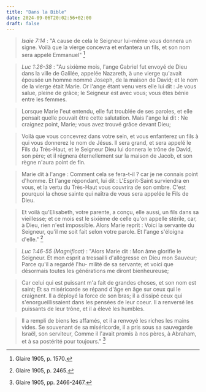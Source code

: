 ```yaml
---
title: "Dans la Bible"
date: 2024-09-06T20:02:56+02:00
draft: false
---
```



> *Isaïe 7:14* : "A cause de cela le Seigneur lui-même vous donnera un signe. Voilà que la vierge concevra et enfantera un fils, et son nom sera appelé Emmanuel" [^1]

[^1]: Glaire 1905, p. 1570.

> *Luc 1:26-38* : "Au sixième mois, l'ange Gabriel fut envoyé de Dieu dans la ville de Galilée, appelée Nazareth, à une vierge qu'avait épousée un homme nommé Joseph, de la maison de David; et le nom de la vierge était Marie. Or l'ange étant venu vers elle lui dit : Je vous salue, pleine de grâce; le Seigneur est avec vous; vous êtes bénie entre les femmes. 

> Lorsque Marie l'eut entendu, elle fut troublée de ses paroles, et elle pensait quelle pouvait être cette salutation. Mais l'ange lui dit : Ne craignez point, Marie; vous avez trouvé grâce devant Dieu;

> Voilà que vous concevrez dans votre sein, et vous enfanterez un fils à qui vous donnerez le nom de Jésus. Il sera grand, et sera appelé le Fils du Très-Haut, et le Seigneur Dieu lui donnera le trône de David, son père; et il régnera éternellement sur la maison de Jacob, et son règne n'aura point de fin.

> Marie dit à l'ange : Comment cela se fera-t-il ? car je ne connais point d'homme. Et l'ange répondant, lui dit : L'Esprit-Saint surviendra en vous, et la vertu du Très-Haut vous couvrira de son ombre. C'est pourquoi la chose sainte qui naîtra de vous sera appelée le Fils de Dieu. 

> Et voilà qu'Elisabeth, votre parente, a conçu, elle aussi, un fils dans sa vieillesse; et ce mois est le sixième de celle qu'on appelle stérile, car, à Dieu, rien n'est impossible. Alors Marie reprit : Voici la servante du Seigneur, qu'il me soit fait selon votre parole.  Et l'ange s'éloigna d'elle." [^2]

[^2]: Glaire 1905, p. 2465.

> *Luc 1:46-55 (Magnificat)* : "Alors Marie dit : Mon âme glorifie le Seigneur. Et mon esprit a tressailli d'allégresse en Dieu mon Sauveur; Parce qu'il a regardé l'hu- milité de sa servante; et voici que désormais toutes les générations me diront bienheureuse; 

> Car celui qui est puissant m'a fait de grandes choses, et son nom est saint; Et sa miséricorde se répand d'âge en âge sur ceux qui le craignent. Il a déployé la force de son bras; il a dissipé ceux qui s'enorgueillissaient dans les pensées de leur coeur. Il a renversé les puissants de leur trône, et il a élevé les humbles.

> Il a rempli de biens les affamés, et il a renvoyé les riches les mains vides. Se souvenant de sa miséricorde, il a pris sous sa sauvegarde Israël, son serviteur, Comme il l'avait promis à nos pères, à Abraham, et à sa postérité pour toujours." [^3]

[^3]: Glaire 1905, pp. 2466-2467.

